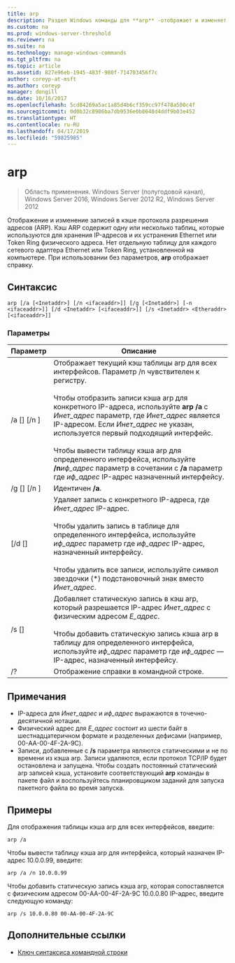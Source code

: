 ```yaml
---
title: arp
description: Раздел Windows команды для **arp** -отображает и изменяет записи в кэш протокол PNRP (arp) адрес, используемый для хранения IP-адресов и их устранения физические адреса.
ms.custom: na
ms.prod: windows-server-threshold
ms.reviewer: na
ms.suite: na
ms.technology: manage-windows-commands
ms.tgt_pltfrm: na
ms.topic: article
ms.assetid: 827e96eb-1945-483f-980f-714703456f7c
author: coreyp-at-msft
ms.author: coreyp
manager: dongill
ms.date: 10/16/2017
ms.openlocfilehash: 5cd84269a5ac1a85d4b6cf359cc97f478a500c4f
ms.sourcegitcommit: 0d0b32c8986ba7db9536e0b8648d4ddf9b03e452
ms.translationtype: HT
ms.contentlocale: ru-RU
ms.lasthandoff: 04/17/2019
ms.locfileid: "59825985"
---
```

# <a name="arp"></a>arp

>Область применения. Windows Server (полугодовой канал), Windows Server 2016, Windows Server 2012 R2, Windows Server 2012

Отображение и изменение записей в кэше протокола разрешения адресов (ARP). Кэш ARP содержит одну или несколько таблиц, которые используются для хранения IP-адресов и их устранения Ethernet или Token Ring физического адреса. Нет отдельную таблицу для каждого сетевого адаптера Ethernet или Token Ring, установленной на компьютере. При использовании без параметров, **arp** отображает справку.
## <a name="syntax"></a>Синтаксис
```
arp [/a [<Inetaddr>] [/n <ifaceaddr>]] [/g [<Inetaddr>] [-n <ifaceaddr>]] [/d <Inetaddr> [<ifaceaddr>]] [/s <Inetaddr> <Etheraddr> [<ifaceaddr>]]
```
### <a name="parameters"></a>Параметры
|Параметр|Описание|
|-------|--------|
|/a [<Inetaddr>] [/n <ifaceaddr>]|Отображает текущий кэш таблицы arp для всех интерфейсов. Параметр /n чувствителен к регистру.<br /><br />Чтобы отобразить записи кэша arp для конкретного IP-адреса, используйте **arp /a** с *Инет_адрес* параметр, где *Инет_адрес* является IP-адресом. Если *Инет_адрес* не указан, используется первый подходящий интерфейс.<br /><br />Чтобы вывести таблицу кэша arp для определенного интерфейса, используйте **/n***иф_адрес* параметр в сочетании с **/a** параметр где *иф_адрес* IP-адрес назначенный интерфейсу.|
|/g [<Inetaddr>] [/n <ifaceaddr>]|Идентичен **/a**.|
|[/d <Inetaddr> [<ifaceaddr>]|Удаляет запись с конкретного IP-адреса, где *Инет_адрес* IP-адрес.<br /><br />Чтобы удалить запись в таблице для определенного интерфейса, используйте *иф_адрес* параметр где *иф_адрес* IP-адрес, назначенный интерфейсу.<br /><br />Чтобы удалить все записи, используйте символ звездочки (\*) подстановочный знак вместо *Инет_адрес*.|
|/s <Inetaddr> <Etheraddr> [<ifaceaddr>]|Добавляет статическую запись в кэш arp, который разрешается IP-адрес *Инет_адрес* с физическим адресом *Е_адрес*.<br /><br />Чтобы добавить статическую запись кэша arp в таблицу для определенного интерфейса, используйте *иф_адрес* параметр где *иф_адрес* — IP-адрес, назначенный интерфейсу.|
|/?|Отображение справки в командной строке.|
## <a name="remarks"></a>Примечания
-   IP-адреса для *Инет_адрес* и *иф_адрес* выражаются в точечно-десятичной нотации.
-   Физический адрес для *Е_адрес* состоит из шести байт в шестнадцатеричном формате и разделенных дефисами (например, 00-AA-00-4F-2A-9C).
-   Записи, добавленные с **/s** параметра являются статическими и не по времени из кэша arp. Записи удаляются, если протокол TCP/IP будет остановлена и запущена. Чтобы создать постоянный статический arp записей кэша, установите соответствующий **arp** команды в пакете файл и воспользуйтесь планировщиком заданий для запуска пакетного файла во время запуска.
## <a name="BKMK_Examples"></a>Примеры
Для отображения таблицы кэша arp для всех интерфейсов, введите:
```
arp /a
```
Чтобы вывести таблицу кэша arp для интерфейса, который назначен IP-адрес 10.0.0.99, введите:
```
arp /a /n 10.0.0.99
```
Чтобы добавить статическую запись кэша arp, которая сопоставляется с физическим адресом 00-AA-00-4F-2A-9C 10.0.0.80 IP-адрес, введите следующую команду:
```
arp /s 10.0.0.80 00-AA-00-4F-2A-9C 
```
## <a name="additional-references"></a>Дополнительные ссылки
-   [Ключ синтаксиса командной строки](command-line-syntax-key.md)
